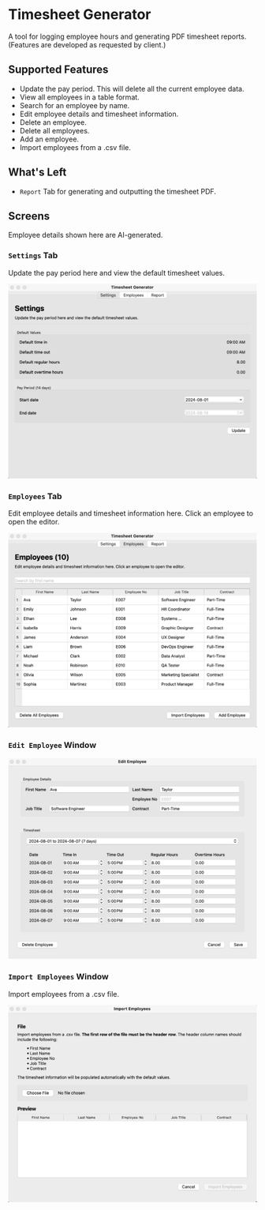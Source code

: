 # Timesheet Generator

A tool for logging employee hours and generating PDF timesheet reports. (Features are developed as requested by client.)


## Supported Features

- Update the pay period. This will delete all the current employee data.
- View all employees in a table format. 
- Search for an employee by name.
- Edit employee details and timesheet information.
- Delete an employee.
- Delete all employees.
- Add an employee.
- Import employees from a .csv file.


## What's Left

- `Report` Tab for generating and outputting the timesheet PDF.


## Screens

Employee details shown here are AI-generated.


### `Settings` Tab

Update the pay period here and view the default timesheet values.

![](images/settings-screenshot.png)


### `Employees` Tab

Edit employee details and timesheet information here. Click an employee to open the editor.

![](images/employees-screenshot.png)


### `Edit Employee` Window

![](images/employee-editor-screenshot.png)


### `Import Employees` Window

Import employees from a .csv file.

![](images/employee-importer-screenshot.png)
